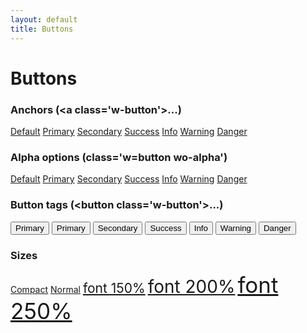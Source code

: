 ```yaml
---
layout: default
title: Buttons
---
```


# Buttons

### Anchors (\<a class='w-button'>...</a>)
<div>
<a href="#" class="w-button">Default</a>
<a href="#" class="w-button wo-primary">Primary</a>
<a href="#" class="w-button wo-secondary">Secondary</a>
<a href="#" class="w-button wo-success">Success</a>
<a href="#" class="w-button wo-info">Info</a>
<a href="#" class="w-button wo-warning">Warning</a>
<a href="#" class="w-button wo-danger">Danger</a>
</div>


### Alpha options (class='w=button wo-alpha')
<div>
<a href="#" class="w-button wo-alpha">Default</a>
<a href="#" class="w-button wo-primary wo-alpha">Primary</a>
<a href="#" class="w-button wo-secondary wo-alpha">Secondary</a>
<a href="#" class="w-button wo-success wo-alpha">Success</a>
<a href="#" class="w-button wo-info wo-alpha">Info</a>
<a href="#" class="w-button wo-warning wo-alpha">Warning</a>
<a href="#" class="w-button wo-danger wo-alpha">Danger</a>
</div>

### Button tags (\<button class='w-button'>...</button>)
<div>
<a href="#"><button class="w-button">Primary</button></a>
<a href="#"><button class="w-button wo-primary">Primary</button></a>
<a href="#"><button class="w-button wo-secondary">Secondary</button></a>
<a href="#"><button class="w-button wo-success">Success</button></a>
<a href="#"><button class="w-button wo-info">Info</button></a>
<a href="#"><button class="w-button wo-warning">Warning</button></a>
<a href="#"><button class="w-button wo-danger">Danger</button></a>
</div>

### Sizes
<div>
<a href="#" class="w-button wo-info wo-compact">Compact</a>
<a href="#" class="w-button wo-info">Normal</a>
<a href="#" class="w-button wo-info" style="font-size:150%">font 150%</a>
<a href="#" class="w-button wo-info" style="font-size:200%">font 200%</a>
<a href="#" class="w-button wo-info" style="font-size:250%">font 250%</a>
</div>
